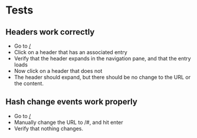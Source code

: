 # Tests


## Headers work correctly

* Go to [/](http://localhost:9292/)
* Click on a header that has an associated entry
* Verify that the header expands in the navigation pane, and that the entry loads
* Now click on a header that does not
* The header should expand, but there should be no change to the URL or the content.

## Hash change events work properly

* Go to [/](http://localhost:9292/)
* Manually change the URL to /#, and hit enter
* Verify that nothing changes.

